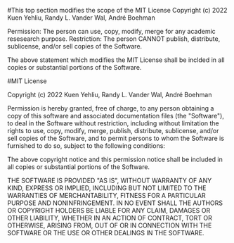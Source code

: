 #This top section modifies the scope of the MIT License
Copyright (c) 2022 Kuen Yehliu, Randy L. Vander Wal, André Boehman

Permission: The person can use, copy, modify, merge for any academic 
resesearch purpose.
Restriction: The person CANNOT publish, distribute, sublicense, and/or 
sell copies of the Software. 

The above statement which modifies the MIT License shall be inclded in 
all copies or substantial portions of the Software. 


#MIT License

Copyright (c) 2022 Kuen Yehliu, Randy L. Vander Wal, André Boehman

Permission is hereby granted, free of charge, to any person obtaining a copy
of this software and associated documentation files (the "Software"), to deal
in the Software without restriction, including without limitation the rights
to use, copy, modify, merge, publish, distribute, sublicense, and/or sell
copies of the Software, and to permit persons to whom the Software is
furnished to do so, subject to the following conditions:

The above copyright notice and this permission notice shall be included in all
copies or substantial portions of the Software.

THE SOFTWARE IS PROVIDED "AS IS", WITHOUT WARRANTY OF ANY KIND, EXPRESS OR
IMPLIED, INCLUDING BUT NOT LIMITED TO THE WARRANTIES OF MERCHANTABILITY,
FITNESS FOR A PARTICULAR PURPOSE AND NONINFRINGEMENT. IN NO EVENT SHALL THE
AUTHORS OR COPYRIGHT HOLDERS BE LIABLE FOR ANY CLAIM, DAMAGES OR OTHER
LIABILITY, WHETHER IN AN ACTION OF CONTRACT, TORT OR OTHERWISE, ARISING FROM,
OUT OF OR IN CONNECTION WITH THE SOFTWARE OR THE USE OR OTHER DEALINGS IN THE
SOFTWARE.
